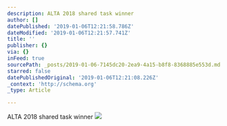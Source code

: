 ```yaml
---
description: ALTA 2018 shared task winner
author: []
datePublished: '2019-01-06T12:21:58.786Z'
dateModified: '2019-01-06T12:21:57.741Z'
title: ''
publisher: {}
via: {}
inFeed: true
sourcePath: _posts/2019-01-06-7145dc20-2ea9-4a15-b8f8-8368885e553d.md
starred: false
datePublishedOriginal: '2019-01-06T12:21:08.226Z'
_context: 'http://schema.org'
_type: Article

---
```

ALTA 2018 shared task winner
![](https://the-grid-user-content.s3-us-west-2.amazonaws.com/c7902a31-bf54-400b-947d-d1ec54966854.jpg)